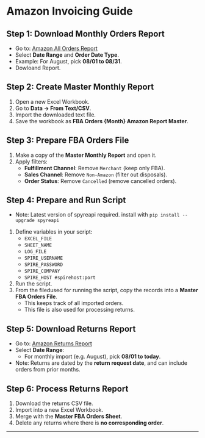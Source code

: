 # Amazon Invoicing Guide

## Step 1: Download Monthly Orders Report
- Go to: [Amazon All Orders Report](https://sellercentral.amazon.ca/reportcentral/FlatFileAllOrdersReport/1)
- Select **Date Range** and **Order Date Type**.
- Example: For August, pick **08/01 to 08/31**.
- Dowloand Report.

## Step 2: Create Master Monthly Report
1. Open a new Excel Workbook.
2. Go to **Data → From Text/CSV**.
3. Import the downloaded text file.
4. Save the workbook as **FBA Orders {Month} Amazon Report Master**.

## Step 3: Prepare FBA Orders File
1. Make a copy of the **Master Monthly Report** and open it.
2. Apply filters:
   - **Fulfillment Channel**: Remove `Merchant` (keep only FBA).
   - **Sales Channel**: Remove `Non-Amazon` (filter out disposals).
   - **Order Status**: Remove `Cancelled` (remove cancelled orders).

## Step 4: Prepare and Run Script
- Note: Latest version of spyreapi required. install with `pip install --upgrade spyreapi`
1. Define variables in your script:
   - `EXCEL_FILE`
   - `SHEET_NAME`
   - `LOG_FILE`
   - `SPIRE_USERNAME`
   - `SPIRE_PASSWORD`
   - `SPIRE_COMPANY`
   - `SPIRE_HOST #spirehost:port`
2. Run the script.
3. From the filedused for running the script, copy the records into a **Master FBA Orders File**.
   - This keeps track of all imported orders.
   - This file is also used for processing returns.

## Step 5: Download Returns Report
- Go to: [Amazon Returns Report](https://sellercentral.amazon.ca/reportcentral/CUSTOMER_RETURNS/1)
- Select **Date Range**:
  - For monthly import (e.g. August), pick **08/01 to today**.
- Note: Returns are dated by the **return request date**, and can include orders from prior months.

## Step 6: Process Returns Report
1. Download the returns CSV file.
2. Import into a new Excel Workbook.
3. Merge with the **Master FBA Orders Sheet**.
4. Delete any returns where there is **no corresponding order**.

---

